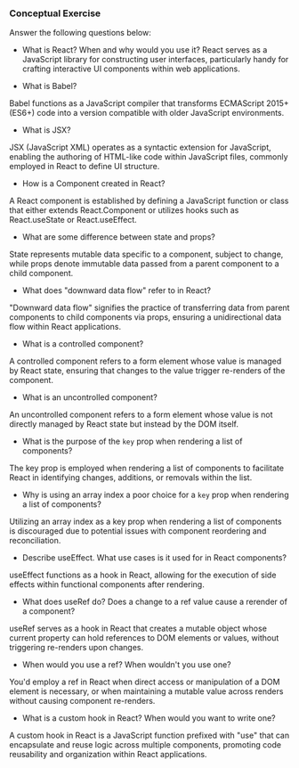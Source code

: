 ### Conceptual Exercise

Answer the following questions below:

- What is React? When and why would you use it?
React serves as a JavaScript library for constructing user interfaces, particularly handy for crafting interactive UI components within web applications.

- What is Babel?

Babel functions as a JavaScript compiler that transforms ECMAScript 2015+ (ES6+) code into a version compatible with older JavaScript environments.

- What is JSX?

JSX (JavaScript XML) operates as a syntactic extension for JavaScript, enabling the authoring of HTML-like code within JavaScript files, commonly employed in React to define UI structure.

- How is a Component created in React?

A React component is established by defining a JavaScript function or class that either extends React.Component or utilizes hooks such as React.useState or React.useEffect.

- What are some difference between state and props?

State represents mutable data specific to a component, subject to change, while props denote immutable data passed from a parent component to a child component.

- What does "downward data flow" refer to in React?

"Downward data flow" signifies the practice of transferring data from parent components to child components via props, ensuring a unidirectional data flow within React applications.

- What is a controlled component?

A controlled component refers to a form element whose value is managed by React state, ensuring that changes to the value trigger re-renders of the component.

- What is an uncontrolled component?

An uncontrolled component refers to a form element whose value is not directly managed by React state but instead by the DOM itself.

- What is the purpose of the `key` prop when rendering a list of components?

The key prop is employed when rendering a list of components to facilitate React in identifying changes, additions, or removals within the list.

- Why is using an array index a poor choice for a `key` prop when rendering a list of components?

Utilizing an array index as a key prop when rendering a list of components is discouraged due to potential issues with component reordering and reconciliation.

- Describe useEffect.  What use cases is it used for in React components?

useEffect functions as a hook in React, allowing for the execution of side effects within functional components after rendering.

- What does useRef do?  Does a change to a ref value cause a rerender of a component?

useRef serves as a hook in React that creates a mutable object whose current property can hold references to DOM elements or values, without triggering re-renders upon changes.

- When would you use a ref? When wouldn't you use one?

You'd employ a ref in React when direct access or manipulation of a DOM element is necessary, or when maintaining a mutable value across renders without causing component re-renders.

- What is a custom hook in React? When would you want to write one?

A custom hook in React is a JavaScript function prefixed with "use" that can encapsulate and reuse logic across multiple components, promoting code reusability and organization within React applications.
